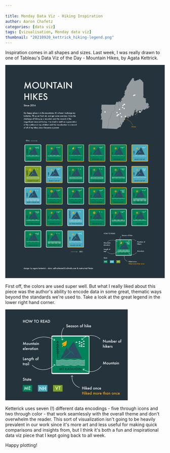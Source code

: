 ```yaml
---

title: Monday Data Viz - Hiking Inspiration
author: Aaron Chafetz
categories: [data viz]
tags: [vizualisation, Monday data viz]
thumbnail: "20210920_kettrick_hiking-legend.png"
---
```


Inspiration comes in all shapes and sizes. Last week, I was really drawn to one of Tableau's Data Viz of the Day - Mountain Hikes, by Agata Kettrick.

![mountain hikes visualization](/assets/images/posts/20210920_kettrick_hiking-viz.png)

First off, the colors are used super well. But what I really liked about this piece was the author's ability to encode data in some great, thematic ways beyond the standards we're used to. Take a look at the great legend in the lower right hand corner.

![Annoatated legend](/assets/images/posts/20210920_kettrick_hiking-legend.png)

Ketterick uses seven (!) different data encodings - five through icons and two through color - that work seamlessly with the overall theme and don't overwhelm the reader. This sort of visualization isn't going to be heavily prevalent in our work since it's more art and less useful for making quick comparisons and insights from, but I think it's both a fun and inspirational data viz piece that I kept going back to all week.

Happy plotting!